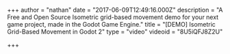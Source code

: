 +++
author = "nathan"
date = "2017-06-09T12:49:16.000Z"
description = "A Free and Open Source Isometric grid-based movement demo for your next game project, made in the Godot Game Engine."
title = "[DEMO] Isometric Grid-Based Movement in Godot 2"
type = "video"
videoid = "8U5iQFJ8Z2U"

+++

